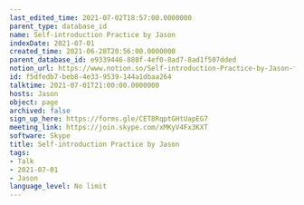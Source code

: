 ```yaml
---
last_edited_time: 2021-07-02T18:57:00.0000000
parent_type: database_id
name: Self-introduction Practice by Jason
indexDate: 2021-07-01
created_time: 2021-06-28T20:56:00.0000000
parent_database_id: e9339446-880f-4ef0-8ad7-8ad1f507dded
notion_url: https://www.notion.so/Self-introduction-Practice-by-Jason-f5dfedb7beb84e339539144a1dbaa264
id: f5dfedb7-beb8-4e33-9539-144a1dbaa264
talktime: 2021-07-01T21:00:00.0000000
hosts: Jason
object: page
archived: false
sign_up_here: https://forms.gle/CET8RqptGHtUapEG7
meeting_link: https://join.skype.com/xMKyV4Fx3KXT
software: Skype
title: Self-introduction Practice by Jason
tags:
- Talk
- 2021-07-01
- Jason
language_level: No limit
---
```








